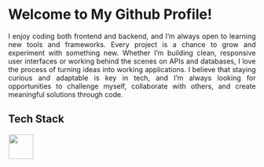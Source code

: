 # Welcome to My Github Profile!
<div align="justify">
I enjoy coding both frontend and backend, and I’m always open to learning new tools and frameworks. Every project is a chance to grow and experiment with something new. Whether I’m building clean, responsive user interfaces or working behind the scenes on APIs and databases, I love the process of turning ideas into working applications. I believe that staying curious and adaptable is key in tech, and I’m always looking for opportunities to challenge myself, collaborate with others, and create meaningful solutions through code. 
<dev/>

## Tech Stack
  <img src="https://skillicons.dev/icons?i=javascript,cpp,html,css,nodejs,react,bootstrap,photoshop,python,flutter,debian,tailwind,php,docker,figma" height="50" style="margin: 1px"/> 
</p>






